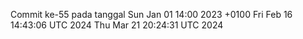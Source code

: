 Commit ke-55 pada tanggal Sun Jan 01 14:00 2023 +0100
Fri Feb 16 14:43:06 UTC 2024
Thu Mar 21 20:24:31 UTC 2024

